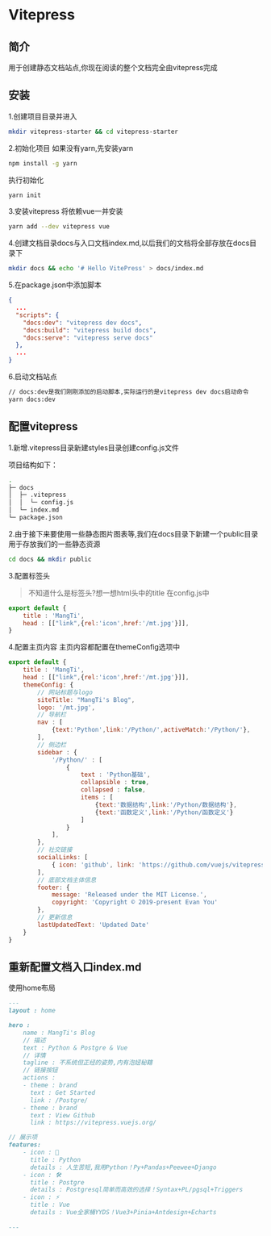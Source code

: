 # Vitepress
## 简介
用于创建静态文档站点,你现在阅读的整个文档完全由vitepress完成

## 安装
1.创建项目目录并进入
```sh
mkdir vitepress-starter && cd vitepress-starter
```
2.初始化项目
如果没有yarn,先安装yarn
```sh
npm install -g yarn
```
执行初始化
```sh
yarn init
```
3.安装vitepress
将依赖vue一并安装
```sh
yarn add --dev vitepress vue
```
4.创建文档目录docs与入口文档index.md,以后我们的文档将全部存放在docs目录下
```sh
mkdir docs && echo '# Hello VitePress' > docs/index.md
```
5.在package.json中添加脚本
```json
{
  ...
  "scripts": {
    "docs:dev": "vitepress dev docs",
    "docs:build": "vitepress build docs",
    "docs:serve": "vitepress serve docs"
  },
  ...
}
```
6.启动文档站点
```sh
// docs:dev是我们刚刚添加的启动脚本,实际运行的是vitepress dev docs启动命令
yarn docs:dev
```
## 配置vitepress
1.新增.vitepress目录新建styles目录创建config.js文件

项目结构如下：
```sh
.
├─ docs
│  ├─ .vitepress
│  │  └─ config.js
│  └─ index.md
└─ package.json
```
2.由于接下来要使用一些静态图片图表等,我们在docs目录下新建一个public目录用于存放我们的一些静态资源
```sh
cd docs && mkdir public
```
3.配置标签头
>不知道什么是标签头?想一想html头中的title
在config.js中
```js
export default {
    title : 'MangTi',
    head : [["link",{rel:'icon',href:'/mt.jpg'}]],
}
```
4.配置主页内容
主页内容都配置在themeConfig选项中
```js
export default {
    title : 'MangTi',
    head : [["link",{rel:'icon',href:'/mt.jpg'}]],
    themeConfig: {
        // 网站标题与logo
        siteTitle: "MangTi's Blog",
        logo: '/mt.jpg',
        // 导航栏
        nav : [
            {text:'Python',link:'/Python/',activeMatch:'/Python/'},           
        ],
        // 侧边栏
        sidebar : {
            '/Python/' : [
                {
                    text : 'Python基础',
                    collapsible : true,
                    collapsed : false,
                    items : [
                        {text:'数据结构',link:'/Python/数据结构'},
                        {text:'函数定义',link:'/Python/函数定义'}
                    ]
                }
            ],
        },
        // 社交链接
        socialLinks: [
            { icon: 'github', link: 'https://github.com/vuejs/vitepress' },
        ],
        // 底部文档主体信息
        footer: {
            message: 'Released under the MIT License.',
            copyright: 'Copyright © 2019-present Evan You'
        },
        // 更新信息
        lastUpdatedText: 'Updated Date'
    }
}
```

## 重新配置文档入口index.md
使用home布局
```md
---
layout : home

hero :
    name : MangTi's Blog
    // 描述
    text : Python & Postgre & Vue
    // 详情
    tagline : 不系统但正经的姿势,内有泡妞秘籍
    // 链接按钮
    actions :
    - theme : brand
      text : Get Started
      link : /Postgre/
    - theme : brand
      text : View Github
      link : https://vitepress.vuejs.org/

// 展示项      
features:
    - icon : 🖖
      title : Python
      details : 人生苦短,我用Python！Py+Pandas+Peewee+Django
    - icon : 🛠️
      title : Postgre
      details : Postgresql简单而高效的选择！Syntax+PL/pgsql+Triggers
    - icon : ⚡️
      title : Vue
      details : Vue全家桶YYDS！Vue3+Pinia+Antdesign+Echarts
    
---
```
